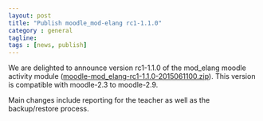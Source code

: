 ```yaml
---
layout: post
title: "Publish moodle_mod-elang rc1-1.1.0"
category : general
tagline:
tags : [news, publish]
---
```



We are delighted to announce version rc1-1.1.0 of the mod_elang moodle activity module ([moodle-mod_elang-rc1-1.1.0-2015061100.zip](https://github.com/e-lang/moodle-mod_elang/raw/gh-pages/assets/moodle-mod_elang-rc1-1.1.0-2015061100.zip)). This version is compatible with moodle-2.3 to moodle-2.9.

Main changes include reporting for the teacher as well as the backup/restore process.
